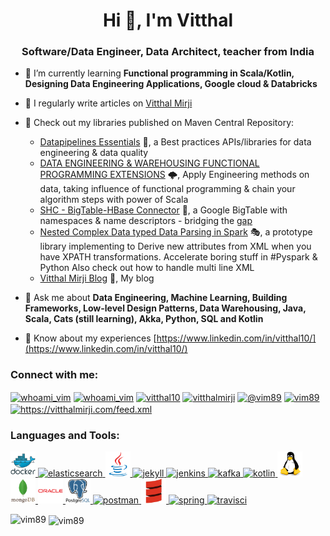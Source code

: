 <h1 align="center">Hi 👋, I'm Vitthal</h1>
<h3 align="center">Software/Data Engineer, Data Architect, teacher from India</h3>

- 🌱 I’m currently learning **Functional programming in Scala/Kotlin, Designing Data Engineering Applications, Google cloud & Databricks**

- 📝 I regularly write articles on [Vitthal Mirji](https://vitthalmirji.com/)

- 👀 Check out my libraries published on Maven Central Repository:
  - [Datapipelines Essentials](https://github.com/vim89/datapipelines-essentials-python) 🎸, a Best practices APIs/libraries for data engineering & data quality
  - [DATA ENGINEERING & WAREHOUSING FUNCTIONAL PROGRAMMING EXTENSIONS](https://github.com/vim89/dataengineering-savvy) 🌩️, Apply Engineering methods on data, taking influence of functional programming & chain your algorithm steps with power of Scala
  - [SHC - BigTable-HBase Connector](https://github.com/hortonworks-spark/shc/pull/337) 🐛, a Google BigTable with namespaces & name descriptors - bridging the [gap](https://cloud.google.com/bigtable/docs/hbase-differences#namespaces) 
  - [Nested Complex Data typed Data Parsing in Spark](https://github.com/vim89/pyspark-xml-parsing) 🎭, a prototype library implementing to Derive new attributes from XML when you have XPATH transformations. Accelerate boring stuff in #Pyspark & Python Also check out how to handle multi line XML
  - [Vitthal Mirji Blog](https://github.com/vim89/vitthalmirji-blog) 🧪, My blog

- 💬 Ask me about **Data Engineering, Machine Learning, Building Frameworks, Low-level Design Patterns, Data Warehousing, Java, Scala, Cats (still learning), Akka, Python, SQL and Kotlin**

- 📄 Know about my experiences [https://www.linkedin.com/in/vitthal10/](https://www.linkedin.com/in/vitthal10/)

<h3 align="left">Connect with me:</h3>
<p align="left">
<a href="https://dev.to/vim89" target="blank"><img align="center" src="https://cdn.jsdelivr.net/npm/simple-icons@3.0.1/icons/dev-dot-to.svg" alt="whoami_vim" height="30" width="40" /></a>
<a href="https://twitter.com/whoami_vim" target="blank"><img align="center" src="https://raw.githubusercontent.com/rahuldkjain/github-profile-readme-generator/master/src/images/icons/Social/twitter.svg" alt="whoami_vim" height="30" width="40" /></a>
<a href="https://linkedin.com/in/vitthal10" target="blank"><img align="center" src="https://raw.githubusercontent.com/rahuldkjain/github-profile-readme-generator/master/src/images/icons/Social/linked-in-alt.svg" alt="vitthal10" height="30" width="40" /></a>
<a href="https://stackoverflow.com/users/vitthalmirji" target="blank"><img align="center" src="https://raw.githubusercontent.com/rahuldkjain/github-profile-readme-generator/master/src/images/icons/Social/stack-overflow.svg" alt="vitthalmirji" height="30" width="40" /></a>
<a href="https://medium.com/@vim89" target="blank"><img align="center" src="https://raw.githubusercontent.com/rahuldkjain/github-profile-readme-generator/master/src/images/icons/Social/medium.svg" alt="@vim89" height="30" width="40" /></a>
<a href="https://www.hackerrank.com/vim89" target="blank"><img align="center" src="https://raw.githubusercontent.com/rahuldkjain/github-profile-readme-generator/master/src/images/icons/Social/hackerrank.svg" alt="vim89" height="30" width="40" /></a>
<a href="/https://vitthalmirji.com/feed.xml" target="blank"><img align="center" src="https://raw.githubusercontent.com/rahuldkjain/github-profile-readme-generator/master/src/images/icons/Social/rss.svg" alt="https://vitthalmirji.com/feed.xml" height="30" width="40" /></a>
</p>

<h3 align="left">Languages and Tools:</h3>
<p align="left"> <a href="https://www.docker.com/" target="_blank"> <img src="https://raw.githubusercontent.com/devicons/devicon/master/icons/docker/docker-original-wordmark.svg" alt="docker" width="40" height="40"/> </a> <a href="https://www.elastic.co" target="_blank"> <img src="https://www.vectorlogo.zone/logos/elastic/elastic-icon.svg" alt="elasticsearch" width="40" height="40"/> </a> <a href="https://www.java.com" target="_blank"> <img src="https://raw.githubusercontent.com/devicons/devicon/master/icons/java/java-original.svg" alt="java" width="40" height="40"/> </a> <a href="https://jekyllrb.com/" target="_blank"> <img src="https://www.vectorlogo.zone/logos/jekyllrb/jekyllrb-icon.svg" alt="jekyll" width="40" height="40"/> </a> <a href="https://www.jenkins.io" target="_blank"> <img src="https://www.vectorlogo.zone/logos/jenkins/jenkins-icon.svg" alt="jenkins" width="40" height="40"/> </a> <a href="https://kafka.apache.org/" target="_blank"> <img src="https://www.vectorlogo.zone/logos/apache_kafka/apache_kafka-icon.svg" alt="kafka" width="40" height="40"/> </a> <a href="https://kotlinlang.org" target="_blank"> <img src="https://www.vectorlogo.zone/logos/kotlinlang/kotlinlang-icon.svg" alt="kotlin" width="40" height="40"/> </a> <a href="https://www.linux.org/" target="_blank"> <img src="https://raw.githubusercontent.com/devicons/devicon/master/icons/linux/linux-original.svg" alt="linux" width="40" height="40"/> </a> <a href="https://www.mongodb.com/" target="_blank"> <img src="https://raw.githubusercontent.com/devicons/devicon/master/icons/mongodb/mongodb-original-wordmark.svg" alt="mongodb" width="40" height="40"/> </a> <a href="https://www.oracle.com/" target="_blank"> <img src="https://raw.githubusercontent.com/devicons/devicon/master/icons/oracle/oracle-original.svg" alt="oracle" width="40" height="40"/> </a> <a href="https://www.postgresql.org" target="_blank"> <img src="https://raw.githubusercontent.com/devicons/devicon/master/icons/postgresql/postgresql-original-wordmark.svg" alt="postgresql" width="40" height="40"/> </a> <a href="https://postman.com" target="_blank"> <img src="https://www.vectorlogo.zone/logos/getpostman/getpostman-icon.svg" alt="postman" width="40" height="40"/> </a> <a href="https://www.scala-lang.org" target="_blank"> <img src="https://raw.githubusercontent.com/devicons/devicon/master/icons/scala/scala-original.svg" alt="scala" width="40" height="40"/> </a> <a href="https://spring.io/" target="_blank"> <img src="https://www.vectorlogo.zone/logos/springio/springio-icon.svg" alt="spring" width="40" height="40"/> </a> <a href="https://travis-ci.org" target="_blank"> <img src="https://www.vectorlogo.zone/logos/travis-ci/travis-ci-icon.svg" alt="travisci" width="40" height="40"/> </a> </p>



<p><img align="left" src="https://github-readme-stats.vercel.app/api/top-langs/?username=vim89&size_weight=0&count_weight=1&show_icons=true&locale=en&layout=compact&theme=dracula" alt="vim89" /></p>
<p>&nbsp;<img align="center" src="https://github-readme-stats.vercel.app/api?username=vim89&show_icons=true&locale=en&theme=dracula" alt="vim89" /></p>
